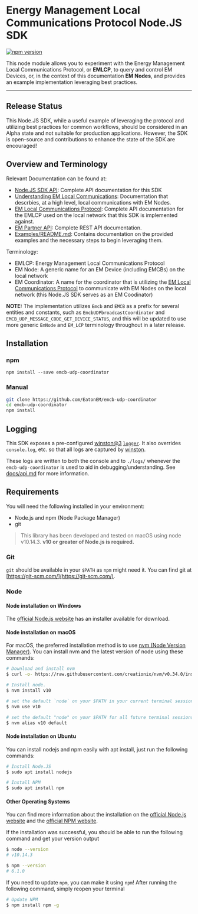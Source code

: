 # Energy Management Local Communications Protocol Node.JS SDK

[![npm version][npm-version-svg]][npm-version-link]

This node module allows you to experiment with the Energy Management Local
Communications Protocol, or **EMLCP**, to query and control EM Devices, or, in
the context of this documentation **EM Nodes**, and provides an example
implementation leveraging best practices.

------------

## Release Status

This Node.JS SDK, while a useful example of leveraging the protocol and utilizing
best practices for common workflows, should be considered in an Alpha state and
not suitable for production applications. However, the SDK is open-source and
contributions to enhance the state of the SDK are encouraged!

## Overview and Terminology

Relevant Documentation can be found at:

- [Node.JS SDK API](docs/api.md): Complete API documentation for this SDK
- [Understanding EM Local
  Communications](https://api.em.eaton.com/docs#section/EM-API-Overview/Understanding-Local-Communications):
  Documentation that descrbies, at a high level, local communications with EM
  Nodes.
- [EM Local Communications Protocol](https://api.em.eaton.com/docs/emlcp.html):
  Complete API documentation for the EMLCP used on the local
  network that this SDK is implemented against.
- [EM Partner API](https://api.em.eaton.com/docs): Complete REST API
  documentation.
- [Examples/README.md](Examples/README.md): Contains documentation on the
  provided examples and the necessary steps to begin leveraging them.

Terminology:

- EMLCP: Energy Management Local Communications Protocol
- EM Node: A generic name for an EM Device (including EMCBs) on the local
  network
- EM Coordinator: A name for the coordinator that is utilizing the [EM Local
  Communications Protocol](https://api.em.eaton.com/docs/emlcp.html) to
  communicate with EM Nodes on the local network (this Node.JS SDK serves as an
  EM Coodinator)

**NOTE:** The implementation utilizes `Emcb` and `EMCB` as a prefix for several
entities and constants, such as `EmcbUDPbroadcastCoordinator` and
`EMCB_UDP_MESSAGE_CODE_GET_DEVICE_STATUS`, and this will be updated to use more
generic `EmNode` and `EM_LCP` terminology throughout in a later release.

## Installation

### npm

`npm install --save emcb-udp-coordinator`

### Manual

```sh
git clone https://github.com/EatonEM/emcb-udp-coordinator
cd emcb-udp-coordinator
npm install
```

## Logging

This SDK exposes a pre-configured
[winston@3](https://github.com/winstonjs/winston)
[`logger`](docs/api.md#logger).  It also overrides `console.log`, etc. so that
all logs are captured by [winston](https://github.com/winstonjs/winston).

These logs are written to both the console and to `./logs/` whenever the
`emcb-udp-coordinator` is used to aid in debugging/understanding. See
[docs/api.md](./docs/api.md#logger) for more information.

## Requirements

You will need the following installed in your environment:

- Node.js and npm (Node Package Manager)
- git

> This library has been developed and tested on macOS using node v10.14.3.
> **v10 or greater of Node.js is required.**

### Git

`git` should be available in your `$PATH` as `npm` might need it. You can find
git at [https://git-scm.com/](https://git-scm.com/).

### Node

#### Node installation on Windows

The [official Node.js website](https://nodejs.org/) has an installer available
for download.

#### Node installation on macOS

For macOS, the preferred installation method is to use [nvm (Node Version
Manager)](https://github.com/creationix/nvm).  You can install nvm and the
latest version of node using these commands:

```sh
# Download and install nvm
$ curl -o- https://raw.githubusercontent.com/creationix/nvm/v0.34.0/install.sh | bash

# Install node.
$ nvm install v10

# set the default `node` on your $PATH in your current terminal session to the version you just installed
$ nvm use v10

# set the default "node" on your $PATH for all future terminal sessions
$ nvm alias v10 default
```

#### Node installation on Ubuntu

You can install nodejs and npm easily with apt install, just run the following
commands:

```sh
# Install Node.JS
$ sudo apt install nodejs

# Install NPM
$ sudo apt install npm
```

#### Other Operating Systems

You can find more information about the installation on the [official Node.js
website](https://nodejs.org/) and the [official NPM
website](https://npmjs.org/).

If the installation was successful, you should be able to run the following
command and get your version output

```sh
$ node --version
# v10.14.3

$ npm --version
# 6.1.0
```

If you need to update `npm`, you can make it using `npm`! After running the
following command, simply reopen your terminal

```sh
# Update NPM
$ npm install npm -g
```

<!-- links -->

[npm-version-svg]: https://badge.fury.io/js/emcb-udp-coordinator.svg
[npm-version-link]: https://badge.fury.io/js/emcb-udp-coordinator
